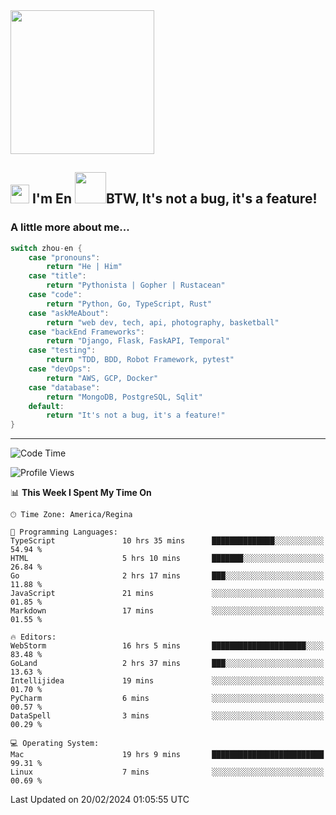 <img align='center' src="https://media.giphy.com/media/GP1TJJSV4Ys1r64q2A/giphy.gif" width="230">

<h2><img src="https://emojis.slackmojis.com/emojis/images/1531849430/4246/blob-sunglasses.gif?1531849430" width="30"/> I'm En <img src="https://media.giphy.com/media/12oufCB0MyZ1Go/giphy.gif" width="50">BTW, It's not a bug, it's a feature!</h2>


<!-- <img align='right' src="https://media.giphy.com/media/M9gbBd9nbDrOTu1Mqx/giphy.gif" width="230"> -->


### A little more about me... 
<!--
```javascript
const zhou-en = {
    pronouns: "He" | "Him",
    title: "Pythonista" | "Gopher" | "Rustacean",
    code: ["Python", "Go", "Rust", "TypeScript"],
    askMeAbout: ["web dev", "tech", "app dev", "photography"],
    technologies: {
        backEnd: {
            python: ["Django", "Flask", "FaskAPI"],
            go: []
        },
        scraping: ["selenium", "scrapy", "spider"],
        testing: ["Robot Framework"],
        devOps: ["AWS", "Docker", "GCP", "Nginx"],
        databases: ["mongo", "postgresql", "sqlite"],
        misc: ["Firebase", "Heroku"]
    },
    architecture: ["Event Driven Architecture", "Microservices"],
    currentFocus: ["Temporal", "Rust"],
    funFact: "It's not a bug, it's a feature!"
};
```
  -->

```go
switch zhou-en {
    case "pronouns":
        return "He | Him"
    case "title":
        return "Pythonista | Gopher | Rustacean"
    case "code":
        return "Python, Go, TypeScript, Rust"
    case "askMeAbout":
        return "web dev, tech, api, photography, basketball"
    case "backEnd Frameworks":
        return "Django, Flask, FaskAPI, Temporal"
    case "testing":
        return "TDD, BDD, Robot Framework, pytest"
    case "devOps":
        return "AWS, GCP, Docker"
    case "database":
        return "MongoDB, PostgreSQL, Sqlit"
    default:
        return "It's not a bug, it's a feature!"
}
```




---
<!--START_SECTION:waka-->
![Code Time](http://img.shields.io/badge/Code%20Time-1%2C235%20hrs%2048%20mins-blue)

![Profile Views](http://img.shields.io/badge/Profile%20Views-1-blue)

📊 **This Week I Spent My Time On** 

```text
🕑︎ Time Zone: America/Regina

💬 Programming Languages: 
TypeScript               10 hrs 35 mins      ██████████████░░░░░░░░░░░   54.94 % 
HTML                     5 hrs 10 mins       ███████░░░░░░░░░░░░░░░░░░   26.84 % 
Go                       2 hrs 17 mins       ███░░░░░░░░░░░░░░░░░░░░░░   11.88 % 
JavaScript               21 mins             ░░░░░░░░░░░░░░░░░░░░░░░░░   01.85 % 
Markdown                 17 mins             ░░░░░░░░░░░░░░░░░░░░░░░░░   01.55 % 

🔥 Editors: 
WebStorm                 16 hrs 5 mins       █████████████████████░░░░   83.48 % 
GoLand                   2 hrs 37 mins       ███░░░░░░░░░░░░░░░░░░░░░░   13.63 % 
Intellijidea             19 mins             ░░░░░░░░░░░░░░░░░░░░░░░░░   01.70 % 
PyCharm                  6 mins              ░░░░░░░░░░░░░░░░░░░░░░░░░   00.57 % 
DataSpell                3 mins              ░░░░░░░░░░░░░░░░░░░░░░░░░   00.29 % 

💻 Operating System: 
Mac                      19 hrs 9 mins       █████████████████████████   99.31 % 
Linux                    7 mins              ░░░░░░░░░░░░░░░░░░░░░░░░░   00.69 % 
```


 Last Updated on 20/02/2024 01:05:55 UTC
<!--END_SECTION:waka-->
